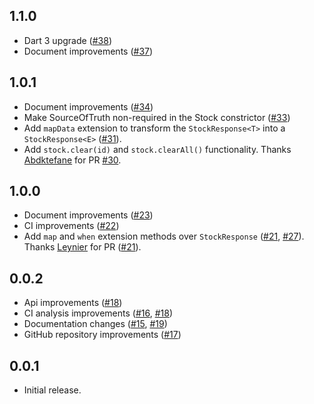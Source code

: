 ## 1.1.0
* Dart 3 upgrade ([#38](https://github.com/xmartlabs/stock/pull/38))
* Document improvements ([#37](https://github.com/xmartlabs/stock/pull/37))

## 1.0.1
* Document improvements ([#34](https://github.com/xmartlabs/stock/pull/34))
* Make SourceOfTruth non-required in the Stock constrictor ([#33](https://github.com/xmartlabs/stock/pull/33))
* Add `mapData` extension to transform the `StockResponse<T>` into a `StockResponse<E>` ([#31](https://github.com/xmartlabs/stock/pull/31)).
* Add `stock.clear(id)` and `stock.clearAll()` functionality. Thanks [Abdktefane](https://github.com/Abdktefane) for PR [#30](https://github.com/xmartlabs/stock/pull/30).

## 1.0.0
* Document improvements ([#23](https://github.com/xmartlabs/stock/pull/23))
* CI improvements ([#22](https://github.com/xmartlabs/stock/pull/22))
* Add `map` and `when` extension methods over `StockResponse` ([#21](https://github.com/xmartlabs/stock/pull/21), [#27](https://github.com/xmartlabs/stock/pull/27)). Thanks [Leynier](https://github.com/leynier) for PR ([#21](https://github.com/xmartlabs/stock/pull/21)).

## 0.0.2

* Api improvements ([#18](https://github.com/xmartlabs/stock/pull/18))
* CI analysis improvements ([#16](https://github.com/xmartlabs/stock/pull/16), [#18](https://github.com/xmartlabs/stock/pull/18))
* Documentation changes ([#15](https://github.com/xmartlabs/stock/pull/15), [#19](https://github.com/xmartlabs/stock/pull/19))
* GitHub repository improvements ([#17](https://github.com/xmartlabs/stock/pull/17))

## 0.0.1

* Initial release.
